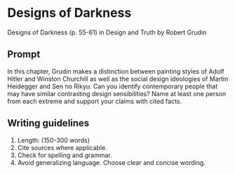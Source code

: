 # Designs of Darkness

Designs of Darkness \(p. 55-61\) in Design and Truth by Robert Grudin

## Prompt

In this chapter, Grudin makes a distinction between painting styles of Adolf Hitler and Winston Churchill as well as the social design ideologies of Martin Heidegger and Sen no Rikyu. Can you identify contemporary people that may have similar contrasting design sensibilities? Name at least one person from each extreme and support your claims with cited facts.

## Writing guidelines

1. Length: \(150-300 words\)
2. Cite sources where applicable.
3. Check for spelling and grammar.
4. Avoid generalizing language. Choose clear and concise wording.


